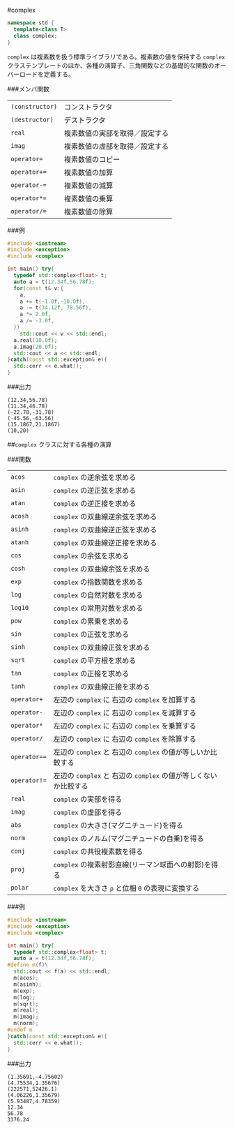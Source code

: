 #complex
```cpp
namespace std {
  template<class T>
  class complex;
}
```
`complex` は複素数を扱う標準ライブラリである。複素数の値を保持する `complex` クラステンプレートのほか、各種の演算子、三角関数などの基礎的な関数のオーバーロードを定義する。


###メンバ関数

| | |
|---------------|--------------------------------------------------------|
| `(constructor)` | コンストラクタ |
| `(destructor)` | デストラクタ |
| `real` | 複素数値の実部を取得／設定する |
| `imag` | 複素数値の虚部を取得／設定する |
| `operator=` | 複素数値のコピー |
| `operator+=` | 複素数値の加算 |
| `operator-=` | 複素数値の減算 |
| `operator*=` | 複素数値の乗算 |
| `operator/=` | 複素数値の除算 |


###例
```cpp
#include <iostream>
#include <exception>
#include <complex>

int main() try{
  typedef std::complex<float> t;
  auto a = t(12.34f,56.78f);
  for(const t& v:{
    a,
    a += t(-1.0f,-10.0f),
    a -= t(34.12f, 78.56f),
    a *= 2.0f,
    a /= -3.0f,
  })
    std::cout << v << std::endl; 
  a.real(10.0f);
  a.imag(20.0f);
  std::cout << a << std::endl;
}catch(const std::exception& e){
  std::cerr << e.what();
}
```

###出力
```
(12.34,56.78)
(11.34,46.78)
(-22.78,-31.78)
(-45.56,-63.56)
(15.1867,21.1867)
(10,20)
```

##`complex` クラスに対する各種の演算


###関数

| | |
|------------|----------------------------------------------------------------------------------|
| `acos` | `complex` の逆余弦を求める  |
| `asin` | `complex` の逆正弦を求める |
| `atan` | `complex` の逆正接を求める |
| `acosh` | `complex` の双曲線逆余弦を求める |
| `asinh` | `complex` の双曲線逆正弦を求める  |
| `atanh` | `complex` の双曲線逆正接を求める |
| `cos` | `complex` の余弦を求める |
| `cosh` | `complex` の双曲線余弦を求める |
| `exp` | `complex` の指数関数を求める |
| `log` | `complex` の自然対数を求める |
| `log10` | `complex` の常用対数を求める |
| `pow` | `complex` の累乗を求める |
| `sin` | `complex` の正弦を求める |
| `sinh` | `complex` の双曲線正弦を求める |
| `sqrt` | `complex` の平方根を求める |
| `tan` | `complex` の正接を求める |
| `tanh` | `complex` の双曲線正接を求める |
| `operator+` | 左辺の `complex` に 右辺の `complex` を加算する |
| `operator-` | 左辺の `complex` に 右辺の `complex` を減算する |
| `operator*` | 左辺の `complex` に 右辺の `complex` を乗算する |
| `operator/` | 左辺の `complex` に 右辺の `complex` を除算する |
| `operator==` | 左辺の `complex` と 右辺の `complex` の値が等しいか比較する |
| `operator!=` | 左辺の `complex` と 右辺の `complex` の値が等しくないか比較する |
| `real` | `complex` の実部を得る |
| `imag` | `complex` の虚部を得る |
| `abs` | `complex` の大きさ(マグニチュード)を得る |
| `norm` | `complex` のノルム(マグニチュードの自乗)を得る |
| `conj` | `complex` の共役複素数を得る |
| `proj` | `complex` の複素射影直線(リーマン球面への射影)を得る |
| `polar` | `complex` を大きさ `ρ` と位相 `Θ` の表現に変換する |

###例
```cpp
#include <iostream>
#include <exception>
#include <complex>

int main() try{
  typedef std::complex<float> t; 
  auto a = t(12.34f,56.78f);
#define m(f)\
  std::cout << f(a) << std::endl;
  m(acos);
  m(asinh);
  m(exp);
  m(log);
  m(sqrt);
  m(real);
  m(imag);
  m(norm);
#undef m
}catch(const std::exception& e){
  std::cerr << e.what();
}
```

###出力
```
(1.35691,-4.75602)
(4.75534,1.35676)
(222571,52426.1)
(4.06226,1.35679)
(5.93487,4.78359)
12.34
56.78
3376.24
```

